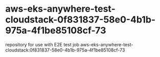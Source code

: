 # aws-eks-anywhere-test-cloudstack-0f831837-58e0-4b1b-975a-4f1be85108cf-73
repository for use with E2E test job aws-eks-anywhere-test-cloudstack:0f831837-58e0-4b1b-975a-4f1be85108cf-73
